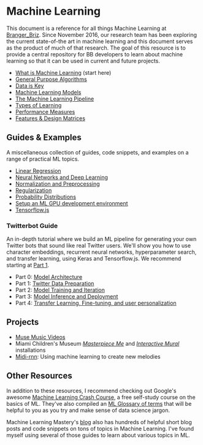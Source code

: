 # Machine Learning

This document is a reference for all things Machine Learning at [Branger_Briz](http://brangerbriz.com). Since November 2016<span class="marginal-note" data-info="We began with a [generative person-to-person video translation experiment](https://twitter.com/brannondorsey/status/808461108881268736) as well as an [introductory blog post](https://brangerbriz.com/blog/machine-learning-a-journey-towards-general-purpose-algorithms) on the subject of ML at large."></span>, our research team has been exploring the current state-of-the art in machine learning and this document serves as the product of much of that research. The goal of this resource is to provide a central repository for BB developers to learn about machine learning so that it can be used in current and future projects.

- [What is Machine Learning](what-is-machine-learning.html) (start here)
- [General Purpose Algorithms](general-purpose-algorithms.html)
- [Data is Key](data-is-key.html)
- [Machine Learning Models](machine-learning-models.html)
- [The Machine Learning Pipeline](the-ml-pipeline.html)
- [Types of Learning](types-of-learning.html)
- [Performance Measures](performance-measures.html)
- [Features & Design Matrices](features-and-design-matrices.html)

## Guides & Examples

A miscellaneous collection of guides, code snippets, and examples on a range of practical ML topics. 

- [Linear Regression](linear-regression.html)
- [Neural Networks and Deep Learning](neural-networks-and-deep-learning.html)
- [Normalization and Preprocessing](normalization-and-preprocessing.html) 
- [Regularization](regularization.html)
- [Probability Distributions](probability-distributions.html)
- [Setup an ML GPU development environment](ml-development-environment.html)
- [Tensorflow.js](tfjs.html)

### Twitterbot Guide

An in-depth tutorial where we build an ML pipeline for generating your own Twitter bots that sound like real Twitter users. We'll show you how to use character embeddings, recurrent neural networks, hyperparameter search, and transfer learning, using Keras and Tensorflow.js. We recommend starting at [Part 1](twitterbot-part-1-twitter-data-preparation.html).

- Part 0: [Model Architecture](twitterbot-part-0-model-architecture.html)<span class="marginal-note" data-info="Part 0 gives a detailed breakdown of our model architecture. You can skip this section for now."></span>
- Part 1: [Twitter Data Preparation](twitterbot-part-1-twitter-data-preparation.html)
- Part 2: [Model Training and Iteration](twitterbot-part-2-model-training-and-iteration.html)
- Part 3: [Model Inference and Deployment](twitterbot-part-3-model-inference-and-deployment.html)
- Part 4: [Transfer Learning, Fine-tuning, and user personalization](twitterbot-part-4-transfer-learning-fine-tuning-and-user-personalization.html)

## Projects

- [Muse Music Videos](https://brangerbriz.com/portfolio/muse-ai-supercut)
- Miami Children's Museum [*Masterpiece Me*](https://brangerbriz.com/portfolio/masterpiece-me-miami-childrens-museum) and [*Interactive Mural*](https://brangerbriz.com/portfolio/interactive-mural-miami-childrens-museum) installations
- [Midi-rnn](https://brangerbriz.com/blog/using-machine-learning-to-create-new-melodies): Using machine learning to create new melodies

## Other Resources

In addition to these resources, I recommend checking out Google's awesome [Machine Learning Crash Course](https://developers.google.com/machine-learning/crash-course/), a free self-study course on the basics of ML. They've also compiled an [ML Glossary of terms](https://developers.google.com/machine-learning/glossary/) that will be helpful to you as you try and make sense of data science jargon.

Machine Learning Mastery's [blog](https://machinelearningmastery.com/blog/) also has hundreds of helpful short blog posts and code snippets on tons of topics in Machine Learning. I've found myself using several of those guides to learn about various topics in ML.
